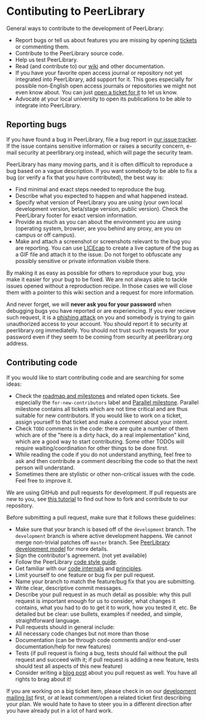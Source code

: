 Contibuting to PeerLibrary
==========================

General ways to contribute to the development of PeerLibrary:
* Report bugs or tell us about features you are missing by opening [tickets](https://github.com/peerlibrary/peerlibrary/issues/new) or commenting them.
* Contribute to the PeerLibrary source code.
* Help us test PeerLibrary.
* Read (and contribute to) our [wiki](https://github.com/peerlibrary/peerlibrary/wiki) and other documentation.
* If you have your favorite open access journal or repository not yet integrated into PeerLibrary, add support for it. This goes especially for possible non-English open access journals or repositories we might not even know about. You can just [open a ticket for it](https://github.com/peerlibrary/peerlibrary/issues/new) to let us know.
* Advocate at your local university to open its publications to be able to integrate into PeerLibrary.

Reporting bugs
--------------

If you have found a bug in PeerLibrary, file a bug report in [our issue tracker](https://github.com/peerlibrary/peerlibrary/issues/new). If the issue contains sensitive information or raises a security concern, e-mail security at peerlibrary.org instead, which will page the security team.

PeerLibrary has many moving parts, and it is often difficult to reproduce a bug based on a vague description. If you want somebody to be able to fix a bug (or verify a fix that you have contributed), the best way is:
* Find minimal and exact steps needed to reproduce the bug.
* Describe what you expected to happen and what happened instead.
* Specify what version of PeerLibrary you are using (your own local development version, beta/stage version, public version). Check the PeerLibrary footer for exact version information.
* Provide as much as you can about the environment you are using (operating system, browser, are you behind any proxy, are you on campus or off campus).
* Make and attach a screenshot or screenshots relevant to the bug you are reporting. You can use [LICEcap](http://www.cockos.com/licecap/con) to create a live capture of the bug as a GIF file and attach it to the issue. Do not forget to obfuscate any possibly sensitive or private information visible there.

By making it as easy as possible for others to reproduce your bug, you make it easier for your bug to be fixed. We are not always able to tackle issues opened without a reproduction recipe. In those cases we will close them with a pointer to this wiki section and a request for more information.

And never forget, we will **never ask you for your password** when debugging bugs you have reported or are experiencing. If you ever recieve such request, it is a [phishing attack](https://en.wikipedia.org/wiki/Phishing) on you and somebody is trying to gain unauthorized access to your account. You should report it to security at peerlibrary.org immediatelly. You should not trust such requests for your password even if they seem to be coming from security at peerlibrary.org address.

Contributing code
-----------------

If you would like to start contributing code and are searching for some ideas:
* Check the [roadmap and milestones](https://github.com/peerlibrary/peerlibrary/issues/milestones) and related open tickets. See especially the `for-new-contributors` label and [Parallel milestone](https://github.com/peerlibrary/peerlibrary/issues?labels=for+new+contributors&milestone=9&page=1&state=open). Parallel milestone contains all tickets which are not time critical and are thus suitable for new contributors. If you would like to work on a ticket, assign yourself to that ticket and make a comment about your intent.
* Check `TODO` comments in the code: there are quite a number of them which are of the "here is a dirty hack, do a real implementation" kind, which are a good way to start contributing. Some other TODOs will require waiting/coordination for other things to be done first.
* While reading the code if you do not understand anything, feel free to ask and then contribute a comment describing the code so that the next person will understand.
* Sometimes there are stylistic or other non-critical issues with the code. Feel free to improve it.

We are using GitHub and pull requests for development. If pull requests are new to you, see [this tutorial](https://help.github.com/articles/fork-a-repo) to find out how to fork and contribute to our repository.

Before submitting a pull request, make sure that it follows these guidelines:
* Make sure that your branch is based off of the `development` branch. The `development` branch is where active development happens. We cannot merge non-trivial patches off `master` branch. See [PeerLibrary development model](https://github.com/peerlibrary/peerlibrary/wiki/Development-Model) for more details.
* Sign the contributor's agreement. (not yet available)
* Follow the PeerLibrary [code style guide](https://github.com/peerlibrary/peerlibrary/wiki/Code-Style).
* Get familiar with our [code internals](https://github.com/peerlibrary/peerlibrary/wiki/Code-Internals) and [principles](https://github.com/peerlibrary/peerlibrary/wiki/Principles).
* Limit yourself to one feature or bug fix per pull request.
* Name your branch to match the feature/bug fix that you are submitting.
* Write clear, descriptive commit messages.
* Describe your pull request in as much detail as possible: why this pull request is important enough for us to consider, what changes it contains, what you had to do to get it to work, how you tested it, etc. Be detailed but be clear: use bullets, examples if needed, and simple, straightforward language.
* Pull requests should in general include:
 * All necessary code changes but not more than those
 * Documentation (can be through code comments and/or end-user documentation/help for new features)
 * Tests (if pull request is fixing a bug, tests should fail without the pull request and succeed with it; if pull request is adding a new feature, tests should test all aspects of this new feature)
* Consider writing a [blog post](http://blog.peerlibrary.org/) about you pull request as well. You have all rights to brag about it!

If you are working on a big ticket item, please check in on our [development mailing list](http://lists.peerlibrary.org/lists/info/dev) first, or at least comment/open a related ticket first describing your plan. We would hate to have to steer you in a different direction after you have already put in a lot of hard work.

